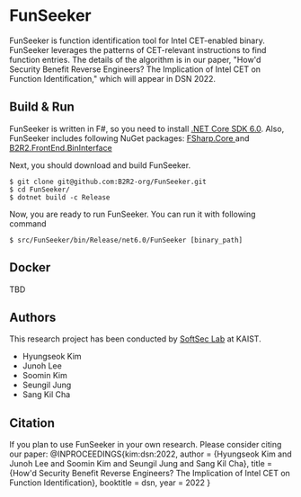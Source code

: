 # FunSeeker
FunSeeker is function identification tool for Intel CET-enabled binary.
FunSeeker leverages the patterns of CET-relevant instructions to find function
entries. The details of the algorithm is in our paper, "How'd Security Benefit
Reverse Engineers? The Implication of Intel CET on Function Identification,"
which will appear in DSN 2022.

## Build & Run

FunSeeker is written in F#, so you need to install [.NET Core SDK
6.0](https://dotnet.microsoft.com/en-us/download). Also, FunSeeker includes
following NuGet packages: [FSharp.Core
](https://www.nuget.org/packages/FSharp.Core/6.0.1) and
[B2R2.FrontEnd.BinInterface
](https://www.nuget.org/packages/B2R2.FrontEnd.BinInterface/0.6.0-alpha)

Next, you should download and build FunSeeker.
```
$ git clone git@github.com:B2R2-org/FunSeeker.git
$ cd FunSeeker/
$ dotnet build -c Release
```

Now, you are ready to run FunSeeker. You can run it with following command
```
$ src/FunSeeker/bin/Release/net6.0/FunSeeker [binary_path]
```

## Docker
TBD

## Authors
This research project has been conducted by [SoftSec Lab](https://softsec.kais.ac.kr) at KAIST.
- Hyungseok Kim
- Junoh Lee
- Soomin Kim
- Seungil Jung
- Sang Kil Cha

## Citation
If you plan to use FunSeeker in your own research. Please consider citing our paper:
@INPROCEEDINGS{kim:dsn:2022,
  author = {Hyungseok Kim and Junoh Lee and Soomin Kim and Seungil Jung and Sang Kil Cha},
  title = {How'd Security Benefit Reverse Engineers? The Implication of Intel CET on Function Identification},
  booktitle = dsn,
  year = 2022
}
